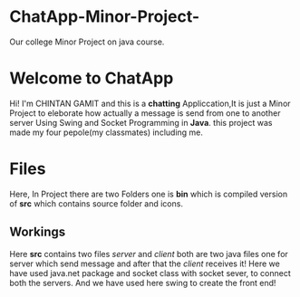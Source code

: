 # ChatApp-Minor-Project-
Our college Minor Project on java course.
# Welcome to ChatApp

Hi! I'm CHINTAN GAMIT and this is a **chatting** Appliccation,It is just a
Minor Project to eleborate how actually a message is send from one to another server Using Swing and Socket Programming in **Java**.
this project was made my four pepole(my classmates) including me. 

# Files
Here, In Project there are two Folders one is **bin** which is compiled version of **src** which contains source folder and icons.

## Workings
Here **src** contains two files *server* and *client* both are two java files one for server which send message and after that the *client*  receives it!
Here we have used java.net package and socket class with socket sever,
to connect both the servers.
And we have used here swing to create the front end!

